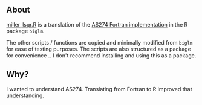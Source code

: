## About

[miller_lsqr.R](https://github.com/blakeboswell/millerlsqr/blob/master/R/miller_lsqr.R) is a translation of the [AS274 Fortran implementation](https://github.com/cran/biglm/blob/master/src/boundedQRf.f) in the R package `biglm`.

The other scripts / functions are copied and minimally modified from `biglm` for ease of testing purposes.  The scripts are also structured as a package for convenience .. I don't recommend installing and using this as a package.

## Why?

I wanted to understand AS274.  Translating from Fortran to R improved that understanding.